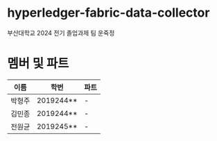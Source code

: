 # hyperledger-fabric-data-collector
부산대학교 2024 전기 졸업과제 팀 운죽정

# 멤버 및 파트
| 이름   | 학번      | 파트 |
| ------ | --------- | ---- |
| 박형주 | 2019244** | -    |
| 김민종 | 2019244** | -    |
| 전원균 | 2019245** | -    |

